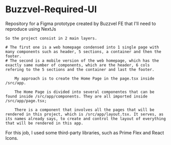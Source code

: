 # Buzzvel-Required-UI
Repository for a Figma prototype created by Buzzvel FE that I'll need to reproduce using NextJs


    So the project consist in 2 main layers.

    # The first one is a web homepage condensed into 1 single page with many components such as header, 5 sections, a container and then the footer.
    # The second is a mobile version of the web homepage, which has the exactly same number of components, which are the header, 6 cols refering to the 5 sections and the container and last the footer.  

        My approach is to create the Home Page in the page.tsx inside /src/app.

        The Home Page is divided into several componentes that can be found inside /src/app/components. They are all imported inside /src/app/page.tsx; 

        There is a component that involves all the pages that will be rendered in this project, which is /src/app/layout.tsx. It serves, as its names already says, to create and control the layout of everything that will be rendered in this app. 

For this job, I used some third-party libraries, such as Prime Flex and React Icons.